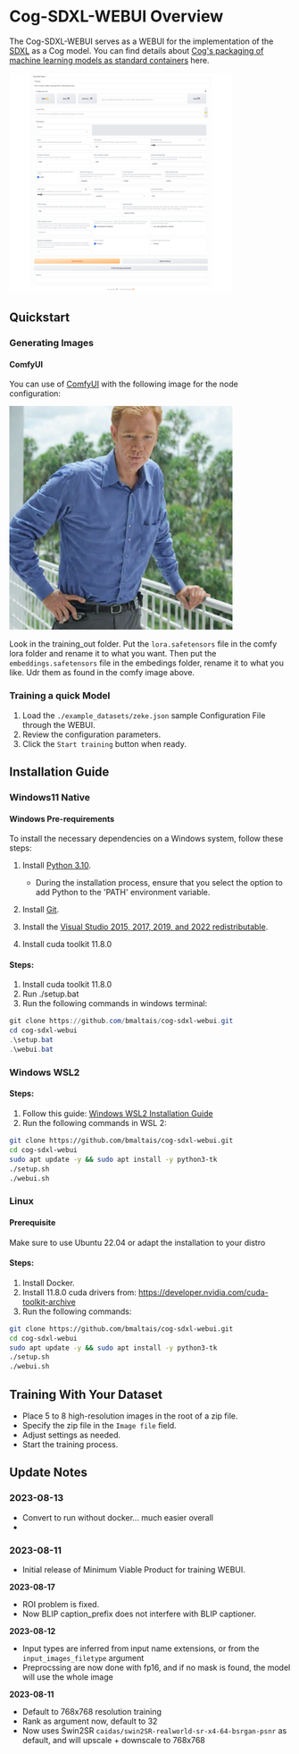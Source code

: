 # Cog-SDXL-WEBUI Overview

The Cog-SDXL-WEBUI serves as a WEBUI for the implementation of the [SDXL](https://github.com/Stability-AI/generative-models) as a Cog model. You can find details about [Cog's packaging of machine learning models as standard containers](https://github.com/replicate/cog-sdxl) here.

<img src="images/webui.png" alt="WEBUI image" width="400"/>

## Quickstart
### Generating Images
#### ComfyUI

You can use of [ComfyUI](https://github.com/comfyanonymous/ComfyUI) with the following image for the node configuration:

<img src="images/ComfyUI_00885_.png" alt="Comfy node image" width="400"/>

Look in the training_out folder. Put the `lora.safetensors` file in the comfy lora folder and rename it to what you want. Then put the `embeddings.safetensors` file in the embedings folder, rename it to what you like. Udr them as found in the comfy image above.

### Training a quick Model

1. Load the `./example_datasets/zeke.json` sample Configuration File through the WEBUI.
2. Review the configuration parameters.
3. Click the `Start training` button when ready.

## Installation Guide

### Windows11 Native
#### Windows Pre-requirements

To install the necessary dependencies on a Windows system, follow these steps:

1. Install [Python 3.10](https://www.python.org/ftp/python/3.10.9/python-3.10.9-amd64.exe).
   - During the installation process, ensure that you select the option to add Python to the 'PATH' environment variable.

2. Install [Git](https://git-scm.com/download/win).

3. Install the [Visual Studio 2015, 2017, 2019, and 2022 redistributable](https://aka.ms/vs/17/release/vc_redist.x64.exe).
   
4. Install cuda toolkit 11.8.0

#### Steps:

1. Install cuda toolkit 11.8.0
2. Run ./setup.bat
3. Run the following commands in windows terminal:

```powershell
git clone https://github.com/bmaltais/cog-sdxl-webui.git
cd cog-sdxl-webui
.\setup.bat
.\webui.bat
```

### Windows WSL2

#### Steps:

1. Follow this guide: [Windows WSL2 Installation Guide](https://github.com/bmaltais/cog-sdxl-webui/wiki/Using-cog-on-Windows-11-with-WSL-2)
2. Run the following commands in WSL 2:

```bash
git clone https://github.com/bmaltais/cog-sdxl-webui.git
cd cog-sdxl-webui
sudo apt update -y && sudo apt install -y python3-tk 
./setup.sh
./webui.sh
```

### Linux
#### Prerequisite

Make sure to use Ubuntu 22.04 or adapt the installation to your distro

#### Steps:

1. Install Docker.
2. Install 11.8.0 cuda drivers from: https://developer.nvidia.com/cuda-toolkit-archive
3. Run the following commands:

```bash
git clone https://github.com/bmaltais/cog-sdxl-webui.git
cd cog-sdxl-webui
sudo apt update -y && sudo apt install -y python3-tk 
./setup.sh
./webui.sh
```

## Training With Your Dataset

- Place 5 to 8 high-resolution images in the root of a zip file.
- Specify the zip file in the `Image file` field.
- Adjust settings as needed.
- Start the training process.

## Update Notes

### 2023-08-13
- Convert to run without docker... much easier overall
- 
### 2023-08-11
- Initial release of Minimum Viable Product for training WEBUI.

**2023-08-17**
* ROI problem is fixed.
* Now BLIP caption_prefix does not interfere with BLIP captioner.


**2023-08-12**
* Input types are inferred from input name extensions, or from the `input_images_filetype` argument
* Preprocssing are now done with fp16, and if no mask is found, the model will use the whole image

**2023-08-11**
* Default to 768x768 resolution training
* Rank as argument now, default to 32
* Now uses Swin2SR `caidas/swin2SR-realworld-sr-x4-64-bsrgan-psnr` as default, and will upscale + downscale to 768x768
